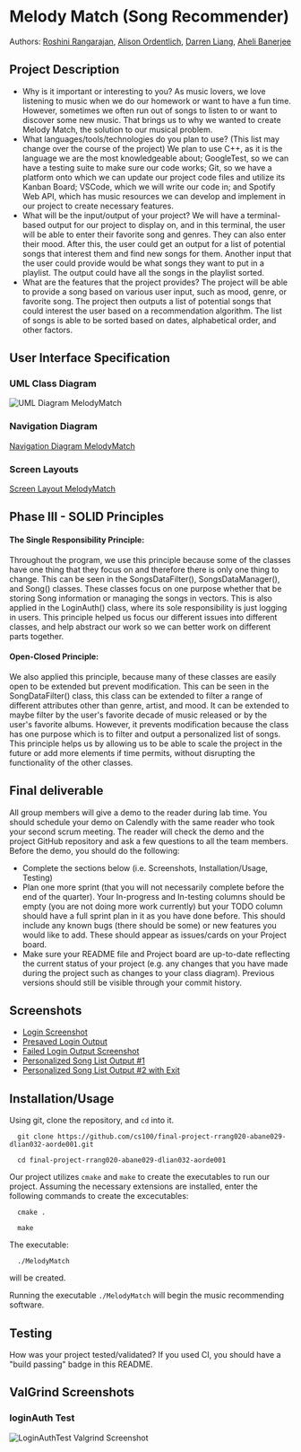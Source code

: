 
# Melody Match (Song Recommender)

 
Authors: [Roshini Rangarajan](https://github.com/roshinira123), [Alison Ordentlich](https://github.com/aorde0012), [Darren Liang](https://github.com/DarrenLiang27), [Aheli Banerjee](https://github.com/abane029)

## Project Description
 * Why is it important or interesting to you? As music lovers, we love listening to music when we do our homework or want to have a fun time. However, sometimes we often run out of songs to listen to or want to discover some new music. That brings us to why we wanted to create Melody Match, the solution to our musical problem. 
 * What languages/tools/technologies do you plan to use? (This list may change over the course of the project) We plan to use C++, as it is the language we are the most knowledgeable about; GoogleTest, so we can have a testing suite to make sure our code works; Git, so we have a platform onto which we can update our project code files and utilize its Kanban Board; VSCode, which we will write our code in; and Spotify Web API, which has music resources we can develop and implement in our project to create necessary features.
 * What will be the input/output of your project? We will have a terminal-based output for our project to display on, and in this terminal, the user will be able to enter their favorite song and genres. They can also enter their mood. After this, the user could get an output for a list of potential songs that interest them and find new songs for them. Another input that the user could provide would be what songs they want to put in a playlist. The output could have all the songs in the playlist sorted.
 * What are the features that the project provides? The project will be able to provide a song based on various user input, such as mood, genre, or favorite song. The project then outputs a list of potential songs that could interest the user based on a recommendation algorithm. The list of songs is able to be sorted based on dates, alphabetical order, and other factors.
## User Interface Specification
### UML Class Diagram
![UML Diagram MelodyMatch](https://github.com/cs100/final-project-rrang020-abane029-dlian032-aorde001/blob/master/Design%20Documents/UML_MelodyMatch.png)
### Navigation Diagram
[Navigation Diagram MelodyMatch](https://github.com/cs100/final-project-rrang020-abane029-dlian032-aorde001/blob/master/Design%20Documents/NavigationDiagram_MelodyMatch.png)
### Screen Layouts
[Screen Layout MelodyMatch](https://github.com/cs100/final-project-rrang020-abane029-dlian032-aorde001/blob/master/Design%20Documents/ScreenLayout_MelodyMatch.png)

## Phase III - SOLID Principles
#### The Single Responsibility Principle: 
Throughout the program, we use this principle because some of the classes have one thing that they focus on and therefore there is only one thing to change. This can be seen in the SongsDataFilter(), SongsDataManager(), and Song() classes. These classes focus on one purpose whether that be storing Song information or managing the songs in vectors. This is also applied in the LoginAuth() class, where its sole responsibility is just logging in users. This principle helped us focus our different issues into different classes, and help abstract our work so we can better work on different parts together. 

#### Open-Closed Principle: 
We also applied this principle, because many of these classes are easily open to be extended but prevent modification. This can be seen in the SongDataFilter() class, this class can be extended to filter a range of different attributes other than genre, artist, and mood. It can be extended to maybe filter by the user's favorite decade of music released or by the user's favorite albums. However, it prevents modification because the class has one purpose which is to filter and output a personalized list of songs. This principle helps us by allowing us to be able to scale the project in the future or add more elements if time permits, without disrupting the functionality of the other classes. 

 ## Final deliverable
  All group members will give a demo to the reader during lab time. You should schedule your demo on Calendly with the same reader who took your second scrum meeting. The reader will check the demo and the project GitHub repository and ask a few questions to all the team members. 
  Before the demo, you should do the following:
  * Complete the sections below (i.e. Screenshots, Installation/Usage, Testing)
  * Plan one more sprint (that you will not necessarily complete before the end of the quarter). Your In-progress and In-testing columns should be empty (you are not doing more work currently) but your TODO column should have a full sprint plan in it as you have done before. This should include any known bugs (there should be some) or new features you would like to add. These should appear as issues/cards on your Project board.
  * Make sure your README file and Project board are up-to-date reflecting the current status of your project (e.g. any changes that you have made during the project such as changes to your class diagram). Previous versions should still be visible through your commit history. 
 
## Screenshots
* [Login Screenshot](https://github.com/cs100/final-project-rrang020-abane029-dlian032-aorde001/blob/master/Design%20Documents/Project_Screenshots/LoginScreenshot.png)
* [Presaved Login Output](https://github.com/cs100/final-project-rrang020-abane029-dlian032-aorde001/blob/master/Design%20Documents/Project_Screenshots/PresavedLoginOutput.png)
* [Failed Login Output Screenshot](https://github.com/cs100/final-project-rrang020-abane029-dlian032-aorde001/blob/master/Design%20Documents/Project_Screenshots/FailedLoginOutputScreenshot.png) 
* [Personalized Song List Output #1](https://github.com/cs100/final-project-rrang020-abane029-dlian032-aorde001/blob/master/Design%20Documents/Project_Screenshots/PersonalizedSongListOutput_1.png)
* [Personalized Song List Output #2 with Exit](https://github.com/cs100/final-project-rrang020-abane029-dlian032-aorde001/blob/master/Design%20Documents/Project_Screenshots/PersonalizedSongListOutput_2.png)
   
  
  
 ## Installation/Usage
  Using git, clone the repository, and ```cd``` into it.
```
  git clone https://github.com/cs100/final-project-rrang020-abane029-dlian032-aorde001.git
```
```
  cd final-project-rrang020-abane029-dlian032-aorde001
```


  Our project utilizes ```cmake``` and ```make``` to create the executables to run our project. Assuming the necessary extensions are installed, enter the following commands to create the excecutables:

```
  cmake .
```
```
  make
```
  The executable:
```
  ./MelodyMatch
```
  will be created.

  Running the executable ```./MelodyMatch``` will begin the music recommending software. 
 ## Testing
  How was your project tested/validated? If you used CI, you should have a "build passing" badge in this README.

 ## ValGrind Screenshots

 ### loginAuth Test
 ![LoginAuthTest Valgrind Screenshot](Valgrind%20Screenshots/LoginAuthTest%20valgrind.png)

